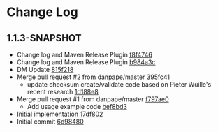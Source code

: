 # Change Log

## 1.1.3-SNAPSHOT
* Change log and Maven Release Plugin [f8f4746](f8f47460c7ae3aad1ea58f5e44f7b6252de531ab)
* Change log and Maven Release Plugin [b984a3c](b984a3c00efa037841211991b8b7533d7ba4230a)
* DM Update [815f218](815f218b91bf1b7e4faa2ce2af7975db61c5ed18)
* Merge pull request #2 from danpape/master [395fc41](395fc41e652348503f4bb0c78492024fb19df87c)
    * update checksum create/validate code based on Pieter Wuille&#39;s recent research [1d188e8](1d188e800cd02bce764398b8e3f031306864ed40)
* Merge pull request #1 from danpape/master [f797ae0](f797ae056f25108581a52bd39bf8cce2987ddb75)
    * Add usage example code [bef8bd3](bef8bd32143ea8ea7742a4f88146d858534990a6)
* Initial implementation [17df802](17df8029fb4dd8ad600017706ac35af2c1ee1765)
* Initial commit [6d98480](6d98480b7271e34a9dba5f6b85fabf16f03fa487)

